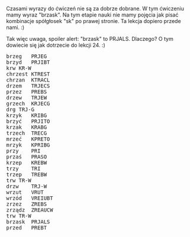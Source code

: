 Czasami wyrazy do ćwiczeń nie są za dobrze dobrane. W tym ćwiczeniu mamy wyraz "brzask". 
Na tym etapie nauki nie mamy pojęcia jak pisać kombinacje spółgłosek "sk" po prawej stronie. Ta lekcja dopiero przede nami. :)  

Tak więc uwaga, spoiler alert: "brzask" to PRJALS. Dlaczego? O tym dowiecie się jak dotrzecie do lekcji 24. :)
<pre>
brzeg	PRJEG
brzyd	PRJIBT
krw	KR-W
chrzest	KTREST
chrzan	KTRACL
drzem	TRJECS
przez	PREBS
drzew	TRJEW
grzech	KRJECG
drg	TRJ-G
krzyk	KRIBG
brzyć	PRJITO
krzak	KRABG
trzech	TRECG
mrzeć	KPRETO
mrzyk	KPRIBG
przy	PRI
przaś	PRASO
krzep	KREBW
trzy	TRI
trzep	TREBW
trw	TR-W
drzw	TRJ-W
wrzut	VRUT
wrzód	VREIUBT
zrzez	ZREBS
zrządz	ZREAUCW
trw	TR-W
brzask	PRJALS
przed	PREBT
</pre>
